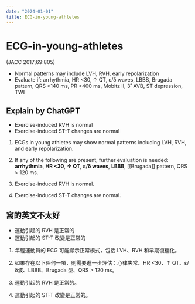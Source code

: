 ```yaml
---
date: "2024-01-01"
title: ECG-in-young-athletes
---
```


# ECG-in-young-athletes

 (JACC 2017;69:805)

* Normal patterns may include LVH, RVH, early repolarization
* Evaluate if: arrhythmia, HR <30, ↑ QT, ε/δ waves, LBBB, Brugada pattern, QRS >140 ms, PR >400 ms, Mobitz II, 3˚ AVB, ST depression, TWI



## Explain by ChatGPT

* Exercise-induced RVH is normal
* Exercise-induced ST-T changes are normal

1. ECGs in young athletes may show normal patterns including LVH, RVH, and early repolarization.

2. If any of the following are present, further evaluation is needed: **arrhythmia**, **HR <30**, **↑ QT**, **ε/δ waves**, **LBBB**, [[Brugada]] pattern, QRS  > 120 ms.

3. Exercise-induced RVH is normal.

4. Exercise-induced ST-T changes are normal.

## 窩的英文不太好

* 運動引起的 RVH 是正常的
* 運動引起的 ST-T 改變是正常的

1. 年輕運動員的 ECG 可能顯示正常模式，包括 LVH、RVH 和早期復極化。

2. 如果存在以下任何一項，則需要進一步評估：心律失常、HR <30、↑ QT、ε/δ波、LBBB、Brugada 型、QRS > 120 ms。

3. 運動引起的 RVH 是正常的。

4. 運動引起的 ST-T 改變是正常的。
